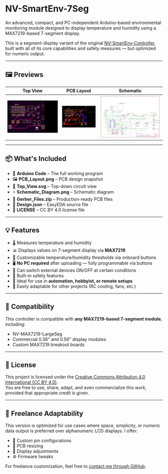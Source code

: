 # NV-SmartEnv-7Seg

An advanced, compact, and PC-independent Arduino-based environmental monitoring module designed to display temperature and humidity using a MAX7219-based 7-segment display.

This is a segment-display variant of the original [NV-SmartEnv-Controller](https://github.com/NVCreations33/NV-SmartEnv-Controller), built with all of its core capabilities and safety measures — but optimized for numeric output.

---

## 🖼️ Previews

| Top View | PCB Layout | Schematic |
|----------|------------|-----------|
| ![Top View](./Top_View.svg) | ![PCB Layout](./PCB_Layout.png) | ![Schematic](./Schematic_Diagram.png) |

---

## 📦 What's Included

- 📄 **Arduino Code** – The full working program
- 🖼️ **PCB_Layout.png** – PCB design snapshot
- 📐 **Top_View.svg** – Top-down circuit view
- ⚡ **Schematic_Diagram.png** – Schematic diagram
- 💾 **Gerber_Files.zip** – Production-ready PCB files
- 🧰 **Design.json** – EasyEDA source file
- 📑 **LICENSE** – CC BY 4.0 license file

---

## 💡 Features

- 🌡️ Measures temperature and humidity
- 📊 Displays values on 7-segment display via **MAX7219**
- 🔧 Customizable temperature/humidity thresholds via onboard buttons
- 🖥️ **No PC required** after uploading — fully programmable via buttons
- 🔌 Can switch external devices ON/OFF at certain conditions
- 🚨 Built-in safety features
- 🔁 Ideal for use in **automation, hobbyist, or remote setups**
- 🔄 Easily adaptable for other projects (RC cooling, fans, etc.)

---

## 🧩 Compatibility

This controller is compatible with **any MAX7219-based 7-segment module**, including:
- NV-MAX7219-LargeSeg
- Commercial 0.36" and 0.56" display modules
- Custom MAX7219 breakout boards

---

## 🧾 License

This project is licensed under the [Creative Commons Attribution 4.0 International (CC BY 4.0)](LICENSE).  
You are free to use, share, adapt, and even commercialize this work, provided that appropriate credit is given.

---

## 💼 Freelance Adaptability

This version is optimized for use cases where space, simplicity, or numeric data output is preferred over alphanumeric LCD displays. I offer:
- 🔧 Custom pin configurations
- 📐 PCB resizing
- 🔄 Display adjustments
- ⚙️ Firmware tweaks

For freelance customization, feel free to [contact me through GitHub](https://github.com/YOUR_USERNAME).

